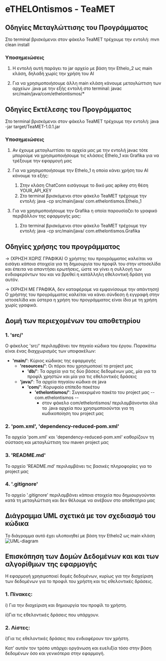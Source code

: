 # eTHELOntismos - TeaMET

## Οδηγίες Μεταγλώττισης του Προγράμματος
Στο terminal βρισκόμενοι στον φάκελο TeaMET τρέχουμε την εντολή: mvn clean install

### Υποσημειώσεις
1) Η εντολή αυτή παράγει το jar αρχείο με βάση την Ethelo_2 ως main κλάση, δηλαδή χωρίς την χρήση του AI

2) Για να χρησιμοποιήσουμε άλλη main κλάση κάνουμε μεταγλώττιση των αρχείων .java με την εξής εντολή στο terminal: javac src/main/java/com/ethelontismos/*

## Οδηγίες Εκτέλεσης του Προγράμματος
Στο terminal βρισκόμενοι στον φάκελο TeaMET τρέχουμε την εντολή: java -jar target/TeaMET-1.0.1.jar

### Υποσημειώσεις
1) Αν έχουμε μεταγλωττίσει τα αρχεία μας με την εντολή javac τότε μπορούμε να χρησιμοποιήσουμε τις κλάσεις Ethelo_1 και Grafika για να τρέξουμε την εφαρμογή μας

2) Για να χρησιμοποιήσουμε την Ethelo_1 η οποία κάνει χρήση του AI κάνουμε τα εξής:
      1) Στην κλάση ChatConn εισάγουμε το δικό μας apikey στη θέση YOUR_API_KEY
      2) Στο terminal βρισκόμενοι στον φάκελο TeaMET τρέχουμε την εντολή: java -cp src/main/java/ com.ethelontismos.Ethelo_1

3) Για να χρησιμοποιήσουμε την Grafika η οποία παρουσίαζει tο γραφικό περιβάλλον της εφαρμογής μας:
   1) Στο terminal βρισκόμενοι στον φάκελο TeaMET τρέχουμε την εντολή: java -cp src/main/java/ com.ethelontismos.Grafika

## Οδηγίες χρήσης του προγράμματος

-> (ΧΡΗΣΗ ΧΩΡΙΣ ΓΡΑΦΙΚΑ) Ο χρήστης του προγράμματος καλείται να εισάγει κάποια στοιχεία για τη δημιουργία του προφίλ του στην ιστοσελίδα και έπειτα να απαντήσει ερωτήσεις, ώστε να γίνει η συλλογή των ενδιαφερόντων του και να βρεθεί η κατάλληλη εθελοντική δράση για αυτόν. 

-> (ΧΡΗΣΗ ΜΕ ΓΡΑΦΙΚΑ, δεν καταφέραμε να εμφανίσουμε την απάντηση)  Ο χρήστης του προγράμματος καλείται να κάνει σύνδεση ή εγγραφή στην ιστοσελίδα και ύστερα η χρήση του προγράμματος είναι ίδια με τη χρήση χωρίς γραφικά. 

## Δομή των περιεχομένων του αποθετηρίου

### 1.  'src/' 
Ο φάκελος 'src/' περιλαμβάνει τον πηγαίο κώδικα του έργου. Παρακάτω είναι ένας διαχχωρισμός των υποφακέλων:

- **'main/'**: Κύριος κώδικας της εφαρμογής
  - **'resources/'**: Οι πόροι που χρησιμοποιεί το project μας
    - **'db/'**: Τα αρχεία για τις δύο βάσεις δεδομένων μας, μία για τα προφίλ χρηστών και μία για τις εθελοντικές δράσεις
  - **'java/'**: Τα αρχεία πηγαίου κώδικα σε java
    - **'com/'**: Κορυφαίο επίπεδο πακέτου
      - **'ethelontismos/'**: Συγκεκριμένο πακέτο του prοject μας -- com.ethelontismos --
        - στον φάκελο com/ethelontismos/ περιλαμβάνονται όλα τα .java αρχεία που χρησιμοποιούνται για τη κωδικοποίηση του project μας

### 2. 'pom.xml', 'dependency-reduced-pom.xml'
Τα αρχεία 'pom.xml' και 'dependency-reduced-pom.xml' καθορίζουν τη σύσταση και μεταγλώττιση του maven project μας

### 3. 'README.md'
Το αρχείο 'README.md' περιλαμβάνει τις βασικές πληροφορίες για το project μας

### 4. '.gitignore'
Το αρχείο '.gitignore' περιλαμβάνει κάποια στοιχεία που δημιουργούνται κατά τη μεταγλώττιση και δεν θέλουμε να        ανέβουν στο αποθετήριο μας

## Διάγραμμα UML σχετικά με τον σχεδιασμό του κώδικα
Το διάγραμμα αυτό έχει υλοποιηθεί με βάση την Ethelo2 ως main κλάση
![UML-diagram](https://github.com/MariliaGait/TeaMET/assets/147326236/94be3f0a-0480-45e5-abe9-ab59044399ef)

## Επισκόπηση των Δομών Δεδομένων και και των αλγορίθμων της εφαρμογής
Η εφαρμογή χρησιμοποιεί δομές δεδομένων, κυρίως για την διαχείριση των δεδομένων για το προφιλ του χρήστη και τις εθελοντικές δράσεις.
### 1. Πίνακες:
i) Για την διαχείριση και δημιουργία του προφίλ το χρήστη.

ii)Για τις εθελοντικές δράσεις που υπάρχουν.

### 2. Λίστες:
i)Για τις εθελοντικές δράσεις που ενδιαφέρουν τον χρήστη.

Κατ' αυτόν τον τρόπο υπάρχει οργάνωση και ευελιξία τόσο στην βάση δεδομένων όσο και γενικότερα στην εφαρμογή.
